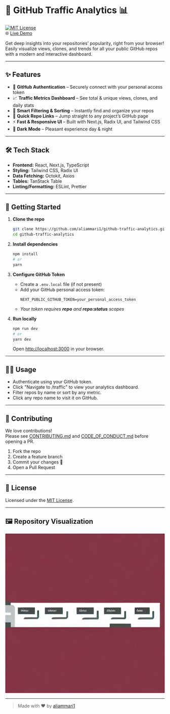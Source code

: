 # 🚦 GitHub Traffic Analytics 📊

[![MIT License](https://img.shields.io/badge/license-MIT-green.svg)](LICENSE)  
🌐 [Live Demo](http://aacoder.me/github-traffic-analytics/)

Get deep insights into your repositories’ popularity, right from your browser!  
Easily visualize views, clones, and trends for all your public GitHub repos with a modern and interactive dashboard.

---

## ✨ Features

- 🔐 **GitHub Authentication** – Securely connect with your personal access token  
- 📈 **Traffic Metrics Dashboard** – See total & unique views, clones, and daily stats  
- 🔎 **Smart Filtering & Sorting** – Instantly find and organize your repos  
- 🔗 **Quick Repo Links** – Jump straight to any project’s GitHub page  
- ⚡ **Fast & Responsive UI** – Built with Next.js, Radix UI, and Tailwind CSS  
- 🌙 **Dark Mode** – Pleasant experience day & night

---

## 🛠️ Tech Stack

- **Frontend:** React, Next.js, TypeScript
- **Styling:** Tailwind CSS, Radix UI
- **Data Fetching:** Octokit, Axios
- **Tables:** TanStack Table
- **Linting/Formatting:** ESLint, Prettier

---

## 🚀 Getting Started

1. **Clone the repo**
   ```bash
   git clone https://github.com/aliammari1/github-traffic-analytics.git
   cd github-traffic-analytics
   ```

2. **Install dependencies**
   ```bash
   npm install
   # or
   yarn
   ```

3. **Configure GitHub Token**
   - Create a `.env.local` file (if not present)
   - Add your GitHub personal access token:
     ```
     NEXT_PUBLIC_GITHUB_TOKEN=your_personal_access_token
     ```
   - _Your token requires **repo** and **repo:status** scopes_

4. **Run locally**
   ```bash
   npm run dev
   # or
   yarn dev
   ```
   Open [http://localhost:3000](http://localhost:3000) in your browser.

---

## 🧑‍💻 Usage

- Authenticate using your GitHub token.
- Click "Navigate to /traffic" to view your analytics dashboard.
- Filter repos by name or sort by any metric.
- Click any repo name to visit it on GitHub.

---

## 🤝 Contributing

We love contributions!  
Please see [CONTRIBUTING.md](CONTRIBUTING.md) and [CODE_OF_CONDUCT.md](CODE_OF_CONDUCT.md) before opening a PR.

1. Fork the repo
2. Create a feature branch
3. Commit your changes 🚀
4. Open a Pull Request

---

## 📄 License

Licensed under the [MIT License](LICENSE).

---

## 🖼️ Repository Visualization

![Repository Visualization](https://raw.githubusercontent.com/aliammari1/github-traffic-analytics/master/assets/repo_image_github-traffic-analytics.png)

---

> Made with ❤️ by [aliammari1](https://github.com/aliammari1)